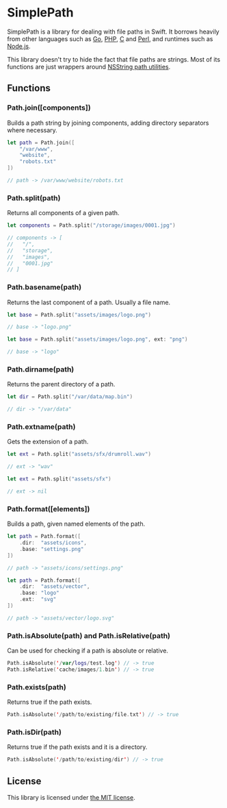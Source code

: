 # SimplePath

SimplePath is a library for dealing with file paths in Swift. It borrows heavily from other languages such as [Go][golang-filepath], [PHP][php-basename], [C][c-dirname] and [Perl][perl-basename], and runtimes such as [Node.js][nodejs-path].

This library doesn't try to hide the fact that file paths are strings. Most of its functions are just wrappers around [NSString path utilities][NSString].

## Functions

### Path.join([components])

Builds a path string by joining components, adding directory separators where necessary.

```Swift
let path = Path.join([
    "/var/www",
    "website",
    "robots.txt"
])

// path -> /var/www/website/robots.txt
```

### Path.split(path)

Returns all components of a given path.

```Swift
let components = Path.split("/storage/images/0001.jpg")

// components -> [
//   "/",
//   "storage",
//   "images",
//   "0001.jpg"
// ]
```

### Path.basename(path)

Returns the last component of a path. Usually a file name.

```Swift
let base = Path.split("assets/images/logo.png")

// base -> "logo.png"
```

```Swift
let base = Path.split("assets/images/logo.png", ext: "png")

// base -> "logo"
```

### Path.dirname(path)

Returns the parent directory of a path.

```Swift
let dir = Path.split("/var/data/map.bin")

// dir -> "/var/data"
```

### Path.extname(path)

Gets the extension of a path.

```Swift
let ext = Path.split("assets/sfx/drumroll.wav")

// ext -> "wav"
```

```Swift
let ext = Path.split("assets/sfx")

// ext -> nil
```

### Path.format([elements])

Builds a path, given named elements of the path.

```Swift
let path = Path.format([
    .dir:  "assets/icons",
    .base: "settings.png"
])

// path -> "assets/icons/settings.png"
```

```Swift
let path = Path.format([
    .dir:  "assets/vector",
    .base: "logo"
    .ext:  "svg"
])

// path -> "assets/vector/logo.svg"
```

### Path.isAbsolute(path) and Path.isRelative(path)

Can be used for checking if a path is absolute or relative.

```Swift
Path.isAbsolute('/var/logs/test.log') // -> true
Path.isRelative('cache/images/1.bin') // -> true
```

### Path.exists(path)

Returns true if the path exists.

```Swift
Path.isAbsolute('/path/to/existing/file.txt') // -> true
```

### Path.isDir(path)

Returns true if the path exists and it is a directory.

```Swift
Path.isAbsolute('/path/to/existing/dir') // -> true
```

## License

This library is licensed under [the MIT license](LICENSE).

[golang-filepath]: https://golang.org/pkg/path/filepath/
[php-basename]: http://php.net/manual/en/function.basename.php
[c-dirname]: https://linux.die.net/man/3/dirname
[perl-basename]: https://perldoc.perl.org/File/Basename.html
[nodejs-path]: https://nodejs.org/api/path.html
[NSString]: https://developer.apple.com/documentation/foundation/nsstring#1667898
